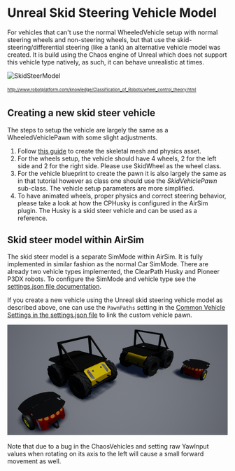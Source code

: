 # Unreal Skid Steering Vehicle Model

For vehicles that can't use the normal WheeledVehicle setup with normal steering wheels and non-steering wheels, but that use the skid-steering/differential  steering (like a tank) an alternative vehicle model was created.
It is build using the Chaos engine of Unreal which does not support this vehicle type natively, as such, it can behave unrealistic at times.

![SkidSteerModel](http://www.robotplatform.com/knowledge/Classification_of_Robots/skid_steer_drive.png)

<sub><sup>http://www.robotplatform.com/knowledge/Classification_of_Robots/wheel_control_theory.html</sup></sub>

## Creating a new skid steer vehicle
The steps to setup the vehicle are largely the same as a WheeledVehiclePawn with some slight adjustments.
1. Follow [this guide](https://dev.epicgames.com/documentation/en-us/unreal-engine/how-to-set-up-vehicles-in-unreal-engine?application_version=5.3) to create the skeletal mesh and physics asset.
2. For the wheels setup, the vehicle should have 4 wheels, 2 for the left side and 2 for the right side. Please use SkidWheel as the wheel class.
3. For the vehicle blueprint to create the pawn it is also largely the same as in that tutorial however as class one should use the *SkidVehiclePawn* sub-class. The vehicle setup parameters are more simplified. 
4. To have animated wheels, proper physics and correct steering behavior, please take a look at how the CPHusky is configured in the AirSim plugin. The Husky is a skid steer vehicle and can be used as a reference.

## Skid steer model within AirSim
The skid steer model is a separate SimMode within AirSim. It is fully implemented in similar fashion as the normal Car SimMode.
There are already two vehicle types implemented, the ClearPath Husky and Pioneer P3DX robots. To configure the SimMode and vehicle type see the [settings.json file documentation](settings.md).

If you create a new vehicle using the Unreal skid steering vehicle model as described above, one can use the `PawnPaths` setting in the [Common Vehicle Settings in the settings.json file](settings.md#common-vehicle-setting) to link the custom vehicle pawn.

![Flamewheel](images/skidsteer_vehicles.png)

Note that due to a bug in the ChaosVehicles and setting raw YawInput values when rotating on its axis to the left will cause a small forward movement as well. 
